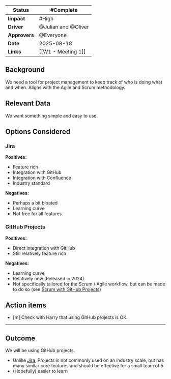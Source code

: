 | **Status**    | #Complete           |
| ------------- | ------------------- |
| **Impact**    | #High               |
| **Driver**    | @Julian and @Oliver |
| **Approvers** | @Everyone           |
| **Date**      | 2025-08-18          |
| **Links**     | [[W1 - Meeting 1]]  |

## Background

We need a tool for project management to keep track of who is doing what and when. Aligns with the Agile and Scrum methodology. 
## Relevant Data

We want something simple and easy to use.
## Options Considered

### Jira

**Positives:**
* Feature rich
* Integration with GitHub
* Integration with Confluence
* Industry standard

**Negatives:**
* Perhaps a bit bloated
* Learning curve
* Not free for all features

### GitHub Projects

**Positives:**
* Direct integration with GitHub
* Still relatively feature rich

**Negatives:**
* Learning curve
* Relatively new (Released in 2024)
* Not specifically tailored for the Scrum / Agile workflow, but can be made to do so (see [Scrum with GitHub Projects](https://www.youtube.com/watch?v=06AWiNvjlQU))
## Action items

- [m] Check with Harry that using GitHub projects is OK.

--- 
## Outcome

We will be using GitHub projects. 

* Unlike [Jira](https://www.atlassian.com/software/jira/guides/getting-started/introduction#dig-into-specific-features), Projects is not commonly used on an industry scale, but has many similar core features and should be effective for a small team of 5
* (Hopefully) easier to learn
